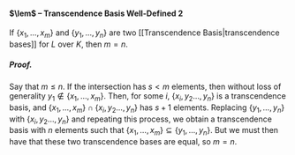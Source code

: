#### $\lem$ – Transcendence Basis Well-Defined 2
If $\{x_1,\dots,x_m\}$ and $\{y_1,\dots,y_n\}$ are two [[Transcendence Basis|transcendence bases]] for $L$ over $K$, then $m=n$.

##### *Proof.*
Say that $m\leqslant n$.  If the intersection has $s<m$ elements, then without loss of generality $y_1\notin \{x_1,\dots,x_m\}$. Then, for some $i$,  $\{x_i, y_2\dots,y_n\}$ is a transcendence basis, and $\{x_1,\dots,x_m\} \cap \{x_i, y_2\dots,y_n\}$ has $s+1$ elements. Replacing $\{y_1,\dots,y_n\}$ with  $\{x_i, y_2\dots,y_n\}$ and repeating this process, we obtain a transcendence basis with $n$ elements such that $\{x_1,\dots,x_m\} \subseteq \{y_1,\dots,y_n\}$. But we must then have that these two transcendence bases are equal, so $m=n$.